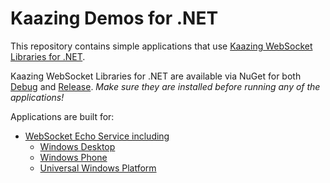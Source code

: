 # Kaazing Demos for .NET

This repository contains simple applications that use [Kaazing WebSocket Libraries for .NET](www.cnn.com).

Kaazing WebSocket Libraries for .NET are available via NuGet for both [Debug](https://www.nuget.org/packages/Kaazing.Enterprise.Debug/) and [Release](https://www.nuget.org/packages/Kaazing.Enterprise/).
_Make sure they are installed before running any of the applications!_

Applications are built for:
- [WebSocket Echo Service including](./ws)
  - [Windows Desktop](./ws/WindowsDesktop)
  - [Windows Phone](./ws/WindowsPhone)
  - [Universal Windows Platform](./ws/UniversalWindowsPlatform)

